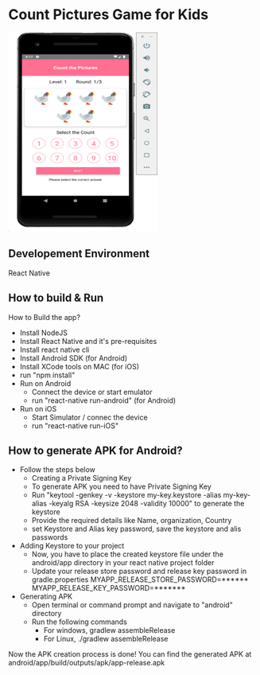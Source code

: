 # Count Pictures Game for Kids
<img src="app_screenshot.png" width="300" height="400" />

## Developement Environment
React Native

## How to build & Run
How to Build the app?
* Install NodeJS 
* Install React Native and it's pre-requisites
* Install react native cli 
* Install Android SDK (for Android)
* Install XCode tools on MAC (for iOS)
* run "npm install"
* Run on Android
    * Connect the device or start emulator 
    * run "react-native run-android" (for Android)
* Run on iOS
    * Start Simulator / connec the device
    * run "react-native run-iOS"

## How to generate APK for Android?
* Follow the steps below
    * Creating a Private Signing Key
    * To generate APK you need to have Private Signing Key
    * Run "keytool -genkey -v -keystore my-key.keystore -alias my-key-alias -keyalg RSA -keysize 2048 -validity 10000" to generate the keystore
    * Provide the required details like Name, organization, Country
    * set Keystore and Alias key password, save the keystore and alis passwords
* Adding Keystore to your project
    * Now, you have to place the created keystore file under the android/app directory in your react native project folder
    * Update your release store password and release key password in gradle.properties
        MYAPP_RELEASE_STORE_PASSWORD=******
        MYAPP_RELEASE_KEY_PASSWORD=*******
* Generating APK
    * Open terminal or command prompt and navigate to "android" directory
    * Run the following commands
        * For windows, gradlew assembleRelease
        * For Linux, ./gradlew assembleRelease

Now the APK creation process is done! You can find the generated APK at android/app/build/outputs/apk/app-release.apk



